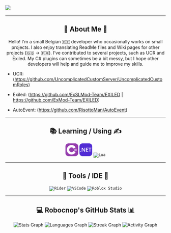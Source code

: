 ![](https://komarev.com/ghpvc/?username=robocnop&color=FD6C9E)

---

<h2 align="center">👤 About Me 👤</h2>
<p align="center">
  Hello! I'm a small Belgian 🇧🇪 developer who occasionally works on small projects. I also enjoy translating ReadMe files and Wiki pages for other projects (🇬🇧 -> 🇫🇷).
  I’ve contributed to several projects, such as UCR and Exiled. My C# plugins can sometimes be a bit messy, but I hope other developers will help and guide me to improve my skills.

  - UCR: (https://github.com/UncomplicatedCustomServer/UncomplicatedCustomRoles)

  - Exiled: (https://github.com/ExSLMod-Team/EXILED | https://github.com/ExMod-Team/EXILED)

  - AutoEvent: (https://github.com/RisottoMan/AutoEvent)
</p>

---

<h2 align="center">📚 Learning / Using ✍️</h2>
<p align="center">
  <code><img title="CSharp" height="40" src="https://github.com/tandpfun/skill-icons/blob/main/icons/CS.svg"></code>
  <code><img title=".NET" height="40" src="https://github.com/tandpfun/skill-icons/blob/main/icons/DotNet.svg"></code>
  <code><img title="Lua" height="40" src="https://github.com/Robocnop/skill-icons/blob/main/icons/Lua-Light.svg"></code>
</p>

---

<h2 align="center">🔧 Tools / IDE 🔧</h2>
<p align="center">
  <code><img title="Rider" height="40" src="https://github.com/Robocnop/skill-icons/blob/main/icons/Rider-Dark.svg"></code>
  <code><img title="VSCode" height="40" src="https://github.com/Robocnop/skill-icons/blob/main/icons/VSCode-Dark.svg"></code>
  <code><img title="Roblox Studio" height="40" src="https://github.com/Robocnop/skill-icons/blob/main/icons/RobloxStudio.svg"></code>
</p>

---

<h2 align="center">💻 Robocnop's GitHub Stats 📊</h2>
<div align="center">
  <img src="https://github-readme-stats.vercel.app/api?username=Robocnop&show_icons=true&theme=dracula" height="150" alt="Stats Graph">
  <img src="https://github-readme-stats.vercel.app/api/top-langs?username=Robocnop&locale=en&hide_title=false&layout=compact&card_width=320&langs_count=5&theme=dracula&hide_border=false" height="150" alt="Languages Graph">
  <img src="https://streak-stats.demolab.com?user=Robocnop&locale=en&mode=daily&theme=dracula&hide_border=false&border_radius=5" height="150" alt="Streak Graph">
  <img src="https://github-readme-activity-graph.vercel.app/graph?username=Robocnop&radius=16&theme=dracula&area=true" height="300" alt="Activity Graph">
</div>
